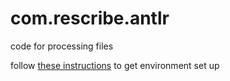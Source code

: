 # com.rescribe.antlr

code for processing files

follow [these instructions](https://github.com/com.rescribe.antlr/antlr4/blob/master/doc/getting-started.md) to get environment set up
